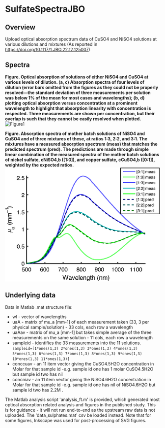 # SulfateSpectraJBO

## Overview
 Upload optical absorption spectrum data of CuSO4 and NiSO4 solutions at various dilutions and mixtures (As reported in https://doi.org/10.1117/1.JBO.22.12.125007)


## Spectra

<b>Figure. Optical absorption of solutions of either NiSO4 and CuSO4 at various levels of dilution. (a, c) Absorption spectra of four levels of dilution (error bars omitted from the figures as they could not be properly resolved—the standard deviation of three measurements per solution was below 1% of the mean for most cases and wavelengths); (b, d) plotting optical absorption versus concentration at a prominent wavelength to highlight that absorption linearity with concentration is respected. Three measurements are shown per concentration, but their overlap is such that they cannot be easily resolved when plotted.</b>
![Figure1](plots/JBO_22_12_125007_f001.png "Optical absorption of solutions of either NiSO4 and CuSO4 at various levels of dilution. (a, c) Absorption spectra of four levels of dilution (error bars omitted from the figures as they could not be properly resolved—the standard deviation of three measurements per solution was below 1% of the mean for most cases and wavelengths); (b, d) plotting optical absorption versus concentration at a prominent wavelength to highlight that absorption linearity with concentration is respected. Three measurements are shown per concentration, but their overlap is such that they cannot be easily resolved when plotted.")

<b>Figure. Absorption spectra of mother batch solutions of NiSO4 and CuSO4 and of three mixtures of these, at ratios 1:3, 2:2, and 3:1. The mixtures have a measured absorption spectrum (meas) that matches the predicted spectrum (pred). The predictions are made through simple linear combination of the measured spectra of the mother batch solutions of nickel sulfate, cNiSO4,b ([1:0]), and copper sulfate, cCuSO4,b ([0:1]), weighted by the expected ratios.</b>
![Figure1](plots/JBO_22_12_125007_f002.png "Absorption spectra of mother batch solutions of NiSO4 and CuSO4 and of three mixtures of these, at ratios 1:3, 2:2, and 3:1. The mixtures have a measured absorption spectrum (meas) that matches the predicted spectrum (pred). The predictions are made through simple linear combination of the measured spectra of the mother batch solutions of nickel sulfate, cNiSO4,b ([1:0]), and copper sulfate, cCuSO4,b ([0:1]), weighted by the expected ratios.")



## Underlying data
Data in Matlab .mat structure file:
- wl - vector of wavelengths
- uaA - matrix of mu_a [mm-1] of each measurement taken (33, 3 per physical sample/solution) - 33 cols, each row a wavelength
- uaAav - matrix of mu_a [mm-1] but takes simple average of the three measurements on the same solution - 11 cols, each row a wavelength
- sampleid - identifies the 33 measurements into the 11 solutions. `sampleid=[1*ones(1,3) 2*ones(1,3) 3*ones(1,3) 4*ones(1,3) 5*ones(1,3) 6*ones(1,3) 7*ones(1,3) 8*ones(1,3) 9*ones(1,3) 10*ones(1,3) 11*ones(1,3)]`
- conccuav - an 11 item vector giving the CuSO4.5H2O concentration in Molar for that sample id -e.g. sample id one has 1 molar CuSO4.5H2O but sample id two has nil
- concniav - an 11 item vector giving the NiSO4.6H2O concentration in Molar for that sample id -e.g. sample id one has nil of NiSO4.6H2O but sample id two has 2.2M .

The Matlab analysis script 'analysis_ft.m' is provided, which generated most optical absorption related analysis and figures in the published study. This is for guidance - it will not run end-to-end as the upstream raw data is not uploaded. The 'data_sulphates.mat' csv be loaded instead.
Note that for some figures, Inkscape was used for post-processing of SVG figures.
